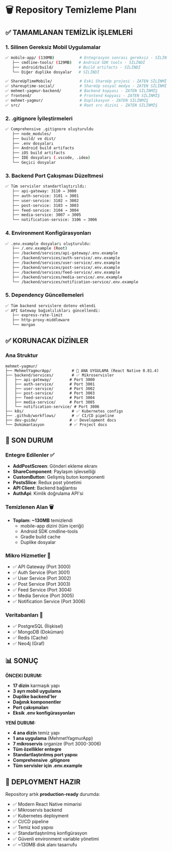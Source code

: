 # 🗑️ Repository Temizleme Planı

## ✅ TAMAMLANAN TEMİZLİK İŞLEMLERİ

### **1. Silinen Gereksiz Mobil Uygulamalar**
```bash
✅ mobile-app/ (130MB)           # Entegrasyon sonrası gereksiz - SİLİNDİ
   ├── cmdline-tools/ (129MB)   # Android SDK tools - SİLİNDİ
   ├── android/build/           # Build artifacts - SİLİNDİ
   └── Diğer duplike dosyalar   # SİLİNDİ

✅ ShareUpTimeMobile/            # Eski ShareUp projesi - ZATEN SİLİNMİŞ
✅ shareuptime-social/           # ShareUp sosyal medya - ZATEN SİLİNMİŞ
✅ mehmet-yagmur-backend/        # Backend kopyası - ZATEN SİLİNMİŞ
✅ frontend/                     # Frontend kopyası - ZATEN SİLİNMİŞ
✅ mehmet-yagmur/                # Duplikasyon - ZATEN SİLİNMİŞ
✅ src/                          # Root src dizini - ZATEN SİLİNMİŞ
```

### **2. .gitignore İyileştirmeleri**
```bash
✅ Comprehensive .gitignore oluşturuldu
   ├── node_modules/
   ├── build/ ve dist/
   ├── .env dosyaları
   ├── Android build artifacts
   ├── iOS build artifacts
   ├── IDE dosyaları (.vscode, .idea)
   └── Geçici dosyalar
```

### **3. Backend Port Çakışması Düzeltmesi**
```bash
✅ Tüm servisler standartlaştırıldı:
   ├── api-gateway: 3110 → 3000
   ├── auth-service: 3101 → 3001
   ├── user-service: 3102 → 3002
   ├── post-service: 3103 → 3003
   ├── feed-service: 3104 → 3004
   ├── media-service: 3007 → 3005
   └── notification-service: 3106 → 3006
```

### **4. Environment Konfigürasyonları**
```bash
✅ .env.example dosyaları oluşturuldu:
   ├── /.env.example (Root)
   ├── /backend/services/api-gateway/.env.example
   ├── /backend/services/auth-service/.env.example
   ├── /backend/services/user-service/.env.example
   ├── /backend/services/post-service/.env.example
   ├── /backend/services/feed-service/.env.example
   ├── /backend/services/media-service/.env.example
   └── /backend/services/notification-service/.env.example
```

### **5. Dependency Güncellemeleri**
```bash
✅ Tüm backend servislere dotenv eklendi
✅ API Gateway bağımlılıkları güncellendi:
   ├── express-rate-limit
   ├── http-proxy-middleware
   └── morgan
```

## ✅ KORUNACAK DİZİNLER

### **Ana Struktur**
```
mehmet-yagmur/
├── MehmetYagmurApp/         # 🎯 ANA UYGULAMA (React Native 0.81.4)
├── backend/services/        # ✅ Mikroservisler  
│   ├── api-gateway/        # Port 3000
│   ├── auth-service/       # Port 3001
│   ├── user-service/       # Port 3002
│   ├── post-service/       # Port 3003
│   ├── feed-service/       # Port 3004
│   ├── media-service/      # Port 3005
│   └── notification-service/ # Port 3006
├── k8s/                     # ✅ Kubernetes configs
├── .github/workflows/       # ✅ CI/CD pipeline
├── dev-guide/              # ✅ Development docs
└── Dokümantasyon           # ✅ Project docs
```

## 🎯 SON DURUM

### **Entegre Edilenler ✅**
- **AddPostScreen**: Gönderi ekleme ekranı
- **ShareComponent**: Paylaşım işlevselliği
- **CustomButton**: Gelişmiş buton komponenti
- **PostsSlice**: Redux post yönetimi
- **API Client**: Backend bağlantısı
- **AuthApi**: Kimlik doğrulama API'si

### **Temizlenen Alan 🗑️**
- **Toplam: ~130MB** temizlendi
  - mobile-app dizini (tüm içeriği)
  - Android SDK cmdline-tools
  - Gradle build cache
  - Duplike dosyalar

### **Mikro Hizmetler 🔧**
- ✅ API Gateway (Port 3000)
- ✅ Auth Service (Port 3001)
- ✅ User Service (Port 3002)
- ✅ Post Service (Port 3003)
- ✅ Feed Service (Port 3004)
- ✅ Media Service (Port 3005)
- ✅ Notification Service (Port 3006)

### **Veritabanları 💾**
- ✅ PostgreSQL (İlişkisel)
- ✅ MongoDB (Doküman)  
- ✅ Redis (Cache)
- ✅ Neo4j (Graf)

## 📊 SONUÇ

**ÖNCEKI DURUM:**
- **17 dizin** karmaşık yapı
- **3 ayrı mobil uygulama**
- **Duplike backend'ler**
- **Dağınık komponentler**
- **Port çakışmaları**
- **Eksik .env konfigürasyonları**

**YENİ DURUM:**
- **4 ana dizin** temiz yapı
- **1 ana uygulama** (MehmetYagmurApp)
- **7 mikroservis** organize (Port 3000-3006)
- **Tüm özellikler entegre**
- **Standartlaştırılmış port yapısı**
- **Comprehensive .gitignore**
- **Tüm servisler için .env.example**

## 🚀 DEPLOYMENT HAZIR

Repository artık **production-ready** durumda:
- ✅ Modern React Native mimarisi
- ✅ Mikroservis backend
- ✅ Kubernetes deployment
- ✅ CI/CD pipeline
- ✅ Temiz kod yapısı
- ✅ Standartlaştırılmış konfigürasyon
- ✅ Güvenli environment variable yönetimi
- ✅ ~130MB disk alanı tasarrufu